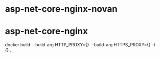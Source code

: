 # asp-net-core-nginx-novan
# asp-net-core-nginx
docker build --build-arg HTTP_PROXY={<proxy URL>} --build-arg HTTPS_PROXY={<proxy URL>} -t {<application name>} .
